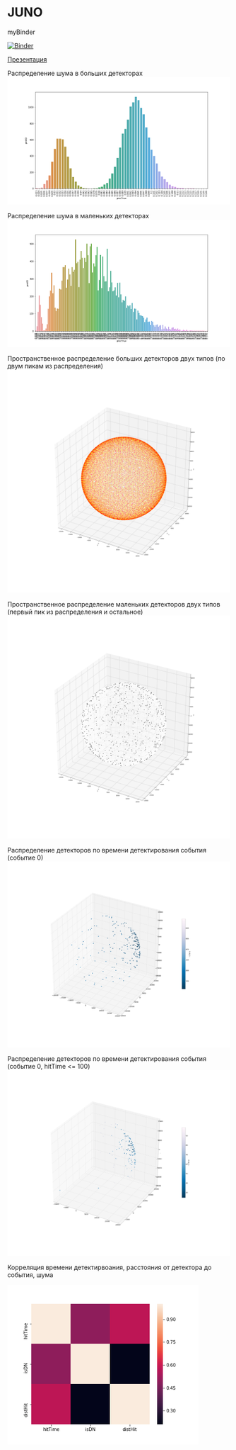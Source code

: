 # JUNO


myBinder

[![Binder](https://mybinder.org/badge_logo.svg)](https://mybinder.org/v2/gh/SharafutdinovRuslan/JUNO/master?filepath=JUNO_EDA.ipynb)

[Презентация](https://docs.google.com/presentation/d/15UvN_VAZ1Qr2wN5Ri9m0-B5kIcDUl2sAsFpdnCPElMU/edit#slide=id.g4abecbd356_0_184 "Презентация")

Распределение шума в больших детекторах
![Распределение не шума в больших детекторах](https://github.com/SharafutdinovRuslan/JUNO/blob/master/1.png)

Распределение шума в маленьких детекторах
![Распределение не шума в маленьких детекторах](https://github.com/SharafutdinovRuslan/JUNO/blob/master/2.png)

Пространственное распределение больших детекторов двух типов (по двум пикам из распределения)
![Пространственное распределение больших детекторов двух типов (из распределения)](https://github.com/SharafutdinovRuslan/JUNO/blob/master/3.png)

Пространственное распределение маленьких детекторов двух типов (первый пик из распределения и остальное)
![Пространственное распределение маленьких детекторов двух типов (первый пик из распределения)](https://github.com/SharafutdinovRuslan/JUNO/blob/master/4.png)


Распределение детекторов по времени детектирования события (событие 0)
![Распределение детекторов по времени детектирования события (событие 0)](https://github.com/SharafutdinovRuslan/JUNO/blob/master/6.png)

Распределение детекторов по времени детектирования события (событие 0, hitTime <= 100)
![Распределение детекторов по времени детектирования события (событие 0, hitTime <= 100)](https://github.com/SharafutdinovRuslan/JUNO/blob/master/7.png)

Корреляция времени детектирвоания, расстояния от детектора до события, шума

![Корреляция времени детектирвоания, расстояния от детектора до события, шума](https://github.com/SharafutdinovRuslan/JUNO/blob/master/5.png)

